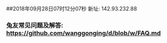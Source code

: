 ##2018年09月28日07时12分07秒 新址: 142.93.232.88
### 兔友常见问题及解答: https://github.com/wanggonging/d/blob/w/FAQ.md

